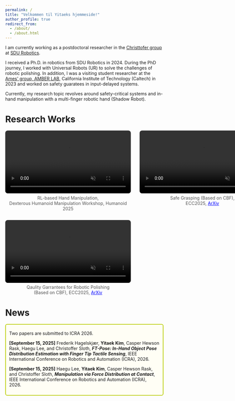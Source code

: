 ```yaml
---
permalink: /
title: "Velkommen til Yitaeks hjemmeside!"
author_profile: true
redirect_from: 
  - /about/
  - /about.html
---
```


I am currently working as a postdoctoral researcher in the [Christtofer group](https://portal.findresearcher.sdu.dk/en/persons/chsl) at [SDU Robotics](https://www.sdu.dk/en/forskning/sdurobotics). 

I received a Ph.D. in robotics from SDU Robotics in 2024. During the PhD journey, I worked with Universal Robots (UR) to solve the challenges of robotic polishing. In addition, I was a visiting student researcher at the [Ames' group, AMBER LAB](http://www.bipedalrobotics.com/), California Institute of Technology (Caltech) in 2023 and worked on safety guaratees in input-delayed systems. 

Currently, my research topic revolves around safety-critical systems and in-hand manipulation with a multi-finger robotic hand (Shadow Robot).


Research Works
======

<div style="display: grid; grid-template-columns: repeat(2, 400px); gap: 2em; margin-top: 1em; width: max-content;">
  <figure style="margin:0; display:flex; flex-direction:column; align-items:center; text-align:center;">
    <video autoplay muted loop playsinline controls style="width:100%; border-radius:8px;">
      <source src="/assets/videos/opening_the_lid.mp4" type="video/mp4">
    </video>
    <figcaption style="margin-top:0.4em; font-size:1.0em; color:#555; font-family: inherit;">
      RL-based Hand Manipulation, <br> Dexterous Humanoid Manipulation Workshop, Humanoid 2025
    </figcaption>
  </figure>

  <figure style="margin:0; display:flex; flex-direction:column; align-items:center; text-align:center;">
    <video autoplay muted loop playsinline controls style="width:100%; border-radius:8px; ">
      <source src="/assets/videos/safety_grasping.mp4" type="video/mp4">
    </video>
    <figcaption style="margin-top:0.4em; font-size:1.0em; color:#555; font-family: inherit;">
      Safe Grasping (Based on CBF), <br> ECC2025, <a href="https://arxiv.org/pdf/2411.07833" style="color:blue; text-decoration:underline;">ArXiv</a>
    </figcaption>
  </figure>

  <figure style="margin:0; display:flex; flex-direction:column; align-items:center; text-align:center;">
    <video autoplay muted loop playsinline controls style="width:100%; border-radius:8px;">
      <source src="/assets/videos/iros2024_quality_garauntees.mp4" type="video/mp4">
    </video>
    <figcaption style="margin-top:0.4em; font-size:1.0em; color:#555; font-family: inherit;">
      Qaulity Garrantees for Robotic Polishing  <br> (Based on CBF), ECC2025,   <a href="https://arxiv.org/pdf/2506.14249" style="color:blue; text-decoration:underline;">ArXiv</a>
    </figcaption>
  </figure>
</div>

News
======

<div style="border: 2px solid #b8cc00ff; background-color: #fffef5ff; padding:0.75em; margin:0.5em 0; border-radius:6px;">

  <div style="margin-top:0.6em;">
    Two papers are submitted to ICRA 2026.
  </div>

  <p style="margin-bottom:0.6em;"></p>

<strong>[September 15, 2025]</strong>  Frederik Hagelskjær, <strong>Yitaek Kim</strong>, Casper Hewson Rask, Haegu Lee, and Christoffer Sloth, <strong><em>FT-Pose: In-Hand Object Pose Distribution Estimation with Finger Tip Tactile Sensing</em></strong>, IEEE International Conference on Robotics and Automation (ICRA), 2026.

 <p style="margin-bottom:0.6em;"></p>

<strong>[September 15, 2025]</strong>  Haegu Lee, <strong>Yitaek Kim</strong>, Casper Hewson Rask, and Christoffer Sloth, <strong><em>Manipulation via Force Distribution at Contact</em></strong>, IEEE International Conference on Robotics and Automation (ICRA), 2026.
</div>

<div style="margin-top:0.6em;">


<!-- <div style="border: 2px solid #fdfdfdff; background-color: #fffef5ff; padding:0.75em; margin:0.5em 0; border-radius:6px;">

  <strong style="color:#CC0000;">[June 24, 2025]</strong> I am honored to give a presentation titled, <em>"Safety-Ensured Modern Applications under Model Uncertainty"</em> in the workshop, <em>"Safe Control and Learning in Autonomous Systems"</em>, <a href="https://ecc25.csiefoundation.am/">Link</a>.
  
  <div style="margin-top:0.6em;">
    Three papers are accepted and presented in ECC 2025!
  </div>

  <p style="margin-bottom:1em;"></p>
  
  <p><strong>[June 25, 2025]</strong> "Robust Adaptive Safe Robotic Grasping with Tactile Sensing" by Yitaek Kim, Jeeseop Kim, Albert Hao Li, Aaron Ames, Christoffer Sloth, <a href="https://arxiv.org/pdf/2411.07833">arXiv</a></p>

  <p><strong>[June 25, 2025]</strong> "Minimizing Conservatism in Safety-Critical Control for Input-Delayed Systems Via Adaptive Delay Estimation" by Yitaek Kim, Ersin Das, Jeeseop Kim, Aaron Ames, Joel W. Burdick, Christoffer Sloth, <a href="https://arxiv.org/pdf/2411.17277">arXiv</a></p>

  <p><strong>[June 25, 2025]</strong> "Robust Adaptive Time-Varying Control Barrier Function with Application to Robotic Surface Treatment" by Yitaek Kim, Christoffer Sloth, <a href="https://arxiv.org/pdf/2506.14249">arXiv</a></p>

  <div style="margin-top:0.6em;">
    Our paper is accepted in IROS 2025!
  </div>

  <p style="margin-bottom:1em;"></p>
  
  <p><strong>[June 16, 2025]</strong> "  Trajectory Optimization for In-Hand Manipulation with Tactile Force Control" by Haegu Lee*, Yitaek Kim, Victor Melbye Staven, Christoffer, <a href="https://arxiv.org/pdf/2503.08222">arXiv</a></p>

</div> -->
